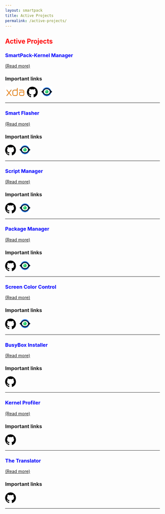 ```yaml
---
layout: smartpack
title: Active Projects
permalink: /active-projects/
---
```


<style>
    tab1 { padding-left: 4em; }
</style>

<h2 style="color: red">Active Projects</h2>

<h3 style="color: blue">SmartPack-Kernel Manager</h3>

<p><a href="{{ site.github.url }}/spkm/">(Read more)</a></p>

### Important links
<p><a href="https://forum.xda-developers.com/android/apps-games/app-smartpack-kernel-manager-t3854717" target="_blank"><img src="https://github.com/SmartPack/SmartPack.github.io/blob/master/asset/pic003.png?raw=true" alt="" height="35" /></a> <a href="https://github.com/SmartPack/SmartPack-Kernel-Manager" target="_blank"><img src="https://github.com/SmartPack/SmartPack.github.io/blob/master/asset/pic002.png?raw=true" alt="" height="35" /></a> <a href="https://play.google.com/store/apps/details?id=com.smartpack.kernelmanager.release" target="_blank"><img src="https://play.google.com/intl/en_us/badges/images/generic/en-play-badge.png" alt="" height="35" /></a> <a href="https://github.com/SmartPack/SmartPack-Kernel-Manager/releases" target="_blank"><img src="https://i.ibb.co/q0mdc4Z/get-it-on-github.png" alt="" height="35" /></a> <a href="https://raw.githubusercontent.com/SmartPack/SmartPack-Kernel-Manager/master/change-logs.md" target="_blank"><img src="https://github.com/SmartPack/SmartPack.github.io/blob/master/asset/pic007.png?raw=true" alt="" height="35" /></a></p>

<hr>

<h3 style="color: blue">Smart Flasher</h3>

<p><a href="{{ site.github.url }}/smartflasher/">(Read more)</a></p>

### Important links
<p><a href="https://github.com/SmartPack/SmartFlasher/" target="_blank"><img src="https://github.com/SmartPack/SmartPack.github.io/blob/master/asset/pic002.png?raw=true" alt="" height="35" /></a> <a href="https://play.google.com/store/apps/details?id=com.smartpack.smartflasher" target="_blank"><img src="https://play.google.com/intl/en_us/badges/images/generic/en-play-badge.png" alt="" height="35" /></a> <a href="https://github.com/SmartPack/SmartFlasher/blob/master/release/com.smartpack.smartflasher.apk?raw=true" target="_blank"><img src="https://i.ibb.co/q0mdc4Z/get-it-on-github.png" alt="" height="35" /></a> <a href="https://raw.githubusercontent.com/SmartPack/SmartFlasher/master/change-logs.md" target="_blank"><img src="https://github.com/SmartPack/SmartPack.github.io/blob/master/asset/pic007.png?raw=true" alt="" height="35" /></a></p>

<hr>

<h3 style="color: blue">Script Manager</h3>

<p><a href="{{ site.github.url }}/scriptmanager/">(Read more)</a></p>

### Important links
<p><a href="https://github.com/SmartPack/ScriptManager/" target="_blank"><img src="https://github.com/SmartPack/SmartPack.github.io/blob/master/asset/pic002.png?raw=true" alt="" height="35" /></a> <a href="https://play.google.com/store/apps/details?id=com.smartpack.scriptmanager" target="_blank"><img src="https://play.google.com/intl/en_us/badges/images/generic/en-play-badge.png" alt="" height="35" /></a> <a href="https://github.com/SmartPack/ScriptManager/blob/master/release/com.smartpack.scriptmanager.apk?raw=true" target="_blank"><img src="https://i.ibb.co/q0mdc4Z/get-it-on-github.png" alt="" height="35" /></a> <a href="https://raw.githubusercontent.com/SmartPack/ScriptManager/master/change-logs.md" target="_blank"><img src="https://github.com/SmartPack/SmartPack.github.io/blob/master/asset/pic007.png?raw=true" alt="" height="35" /></a></p>

<hr>

<h3 style="color: blue">Package Manager</h3>

<p><a href="{{ site.github.url }}/pm/">(Read more)</a></p>

### Important links
<p><a href="https://github.com/SmartPack/PackageManager/" target="_blank"><img src="https://github.com/SmartPack/SmartPack.github.io/blob/master/asset/pic002.png?raw=true" alt="" height="35" /></a> <a href="https://play.google.com/store/apps/details?id=com.smartpack.packagemanager" target="_blank"><img src="https://play.google.com/intl/en_us/badges/images/generic/en-play-badge.png" alt="" height="35" /></a> <a href="https://github.com/SmartPack/PackageManager/blob/master/release/com.smartpack.packagemanager.apk?raw=true" target="_blank"><img src="https://i.ibb.co/q0mdc4Z/get-it-on-github.png" alt="" height="35" /></a> <a href="https://raw.githubusercontent.com/SmartPack/PackageManager/master/change-logs.md" target="_blank"><img src="https://github.com/SmartPack/SmartPack.github.io/blob/master/asset/pic007.png?raw=true" alt="" height="35" /></a></p>

<hr>

<h3 style="color: blue">Screen Color Control</h3>

<p><a href="{{ site.github.url }}/scc/">(Read more)</a></p>

### Important links
<p><a href="https://github.com/SmartPack/ScreenColorControl/" target="_blank"><img src="https://github.com/SmartPack/SmartPack.github.io/blob/master/asset/pic002.png?raw=true" alt="" height="35" /></a> <a href="https://play.google.com/store/apps/details?id=com.smartpack.colorcontrol" target="_blank"><img src="https://play.google.com/intl/en_us/badges/images/generic/en-play-badge.png" alt="" height="35" /></a> <a href="https://github.com/SmartPack/ScreenColorControl/blob/master/release/com.smartpack.colorcontrol.apk?raw=true" target="_blank"><img src="https://i.ibb.co/q0mdc4Z/get-it-on-github.png" alt="" height="35" /></a> <a href="https://raw.githubusercontent.com/SmartPack/ScreenColorControl/master/change-logs.md" target="_blank"><img src="https://github.com/SmartPack/SmartPack.github.io/blob/master/asset/pic007.png?raw=true" alt="" height="35" /></a></p>

<hr>

<h3 style="color: blue">BusyBox Installer</h3>

<p><a href="{{ site.github.url }}/bbi/">(Read more)</a></p>

### Important links
<p><a href="https://github.com/SmartPack/BusyBox-Installer/" target="_blank"><img src="https://github.com/SmartPack/SmartPack.github.io/blob/master/asset/pic002.png?raw=true" alt="" height="35" /></a> <a href="https://play.google.com/store/apps/details?id=com.smartpack.busyboxinstaller" target="_blank"><img src="https://play.google.com/intl/en_us/badges/images/generic/en-play-badge.png" alt="" height="35" /></a> <a href="https://github.com/SmartPack/BusyBox-Installer/releases" target="_blank"><img src="https://i.ibb.co/q0mdc4Z/get-it-on-github.png" alt="" height="35" /></a></p>

<hr>

<h3 style="color: blue">Kernel Profiler</h3>

<p><a href="{{ site.github.url }}/kp/">(Read more)</a></p>

### Important links
<p><a href="https://github.com/SmartPack/KernelProfiler/" target="_blank"><img src="https://github.com/SmartPack/SmartPack.github.io/blob/master/asset/pic002.png?raw=true" alt="" height="35" /></a> <a href="https://play.google.com/store/apps/details?id=com.smartpack.kernelprofiler" target="_blank"><img src="https://play.google.com/intl/en_us/badges/images/generic/en-play-badge.png" alt="" height="35" /></a> <a href="https://github.com/SmartPack/KernelProfiler/releases" target="_blank"><img src="https://i.ibb.co/q0mdc4Z/get-it-on-github.png" alt="" height="35" /></a></p>

<hr>

<h3 style="color: blue">The Translator</h3>

<p><a href="{{ site.github.url }}/translator/">(Read more)</a></p>

### Important links
<p><a href="https://github.com/sunilpaulmathew/Translator/" target="_blank"><img src="https://github.com/SmartPack/SmartPack.github.io/blob/master/asset/pic002.png?raw=true" alt="" height="35" /></a> <a href="https://github.com/sunilpaulmathew/Translator/releases" target="_blank"><img src="https://i.ibb.co/q0mdc4Z/get-it-on-github.png" alt="" height="35" /></a> </p>

<hr>
